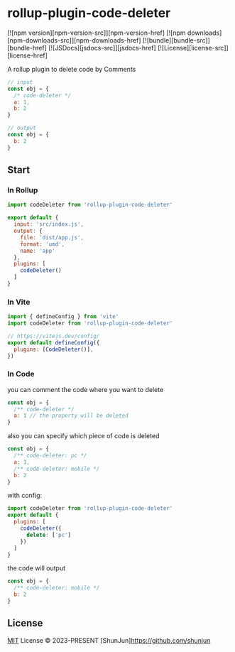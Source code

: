 # rollup-plugin-code-deleter

[![npm version][npm-version-src]][npm-version-href]
[![npm downloads][npm-downloads-src]][npm-downloads-href]
[![bundle][bundle-src]][bundle-href]
[![JSDocs][jsdocs-src]][jsdocs-href]
[![License][license-src]][license-href]

A rollup plugin to delete code by Comments

```js
// input
const obj = {
  /* code-deleter */
  a: 1,
  b: 2
}

// output
const obj = {
  b: 2
}
```

## Start
### In Rollup
```js
import codeDeleter from 'rollup-plugin-code-deleter'

export default {
  input: 'src/index.js',
  output: {
    file: 'dist/app.js',
    format: 'umd',
    name: 'app'
  },
  plugins: [
    codeDeleter()
  ]
}
```

### In Vite
```js
import { defineConfig } from 'vite'
import codeDeleter from 'rollup-plugin-code-deleter'

// https://vitejs.dev/config/
export default defineConfig({
  plugins: [CodeDeleter()],
})
```

### In Code
you can comment the code where you want to delete
```js
const obj = {
  /** code-deleter */
  a: 1 // the property will be deleted
}
```

also you can specify which piece of code is deleted
```js
const obj = {
  /** code-deleter: pc */
  a: 1,
  /** code-deleter: mobile */
  b: 2
}
```

with config:
```js
import codeDeleter from 'rollup-plugin-code-deleter'
export default {
  plugins: [
    codeDeleter({
      delete: ['pc']
    })
  ]
}
```

the code will output
```js
const obj = {
  /** code-deleter: mobile */
  b: 2
}
```

## License

[MIT](./LICENSE) License © 2023-PRESENT [ShunJun]<https://github.com/shunjun>
